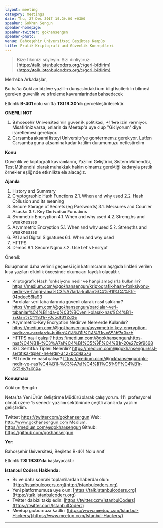 ```yaml
---
layout: meeting
category: meetings
date: Thu, 27 Dec 2017 19:30:00 +0300
speaker: Gokhan Sengun
speaker-homepage:
speaker-twitter: gokhansengun
speaker-photo:
venue: Bahceşehir Üniversitesi Beşiktas Kampüs
title: Pratik Kriptografi and Güvenlik Konseptleri
---
```


> Bize fikrinizi söyleyin. Sizi dinliyoruz: [https://talk.istanbulcoders.org/c/geri-bildirim](https://talk.istanbulcoders.org/c/geri-bildirim)

Merhaba Arkadaşlar,

Bu hafta Gokhan bizlere yazilim dunyasindaki tum bilgi iscilerinin bilmesi gereken guvenlik ve sifreleme kavramlarindan bahsedecek

Etkinlik __B-401__ nolu sınıfta __TSI 19:30'da__ gercekleştirilecektir.

__ONEMLI NOT__
1. Bahcesehir Universitesi'nin guvenlik politikasi, +1'lere izin vermiyor. Misafiriniz varsa, onlarin da Meetup'a uye olup "Gidiyorum" diye isaretlemesi gerekiyor.
2. Carsamba aksami listeyi Universite'ye gondermemiz gerekiyor. Lutfen Carsamba gunu aksamina kadar katilim durumumuzu netlestirelim


**Konu**

Güvenlik ve kriptografi kavramlarını, Yazılım Geliştirici, Sistem Mühendisi, Test Mühendisi olarak muhakkak hakim olmamız gerektiği kadarıyla pratik örnekler eşliğinde etkinlikte ele alacağız.

**Ajanda**


1. History and Summary
2. Cryptographic Hash Functions
  2.1. When and why used
  2.2. Hash Collusion and its meaning
3. Secure Storage of Secrets (eg Passwords)
  3.1. Measures and Counter Attacks
 3.2. Key Derivation Functions
4. Symmetric Encryption
  4.1. When and why used
  4.2. Strengths and weaknesses
5. Asymmetric Encryption
  5.1. When and why used
  5.2. Strengths and weaknesses
6. PKI and Digital Signatures
  6.1. When and why used
7. HTTPS
8. Demos
  8.1. Secure Nginx
  8.2. Use Let's Encrypt

Önemli:

Buluşmanın daha verimli geçmesi için katılımcıların aşağıda linkleri verilen kısa yazıları etkinlik öncesinde okumaları faydalı olacaktır.

- Kriptografik Hash fonksiyonu nedir ve hangi amaçlarla kullanılır? https://medium.com/@gokhansengun/kriptografik-hash-fonksiyonu-nedir-ve-hangi-ama%C3%A7larla-kullan%C4%B1l%C4%B1r-94bdee56fa93
- Parolalar veri tabanlarında güvenli olarak nasıl saklanır? https://medium.com/@gokhansengun/parolalar-veri-tabanlar%C4%B1nda-g%C3%BCvenli-olarak-nas%C4%B1l-saklan%C4%B1r-70c5df892d3e
- Asymmetric-Key Encryption Nedir ve Nerelerde Kullanılır? https://medium.com/@gokhansengun/asymmetric-key-encryption-nedir-ve-nerelerde-kullan%C4%B1l%C4%B1r-e658ff7a9acb
- HTTPS nasıl çalışır? https://medium.com/@gokhansengun/https-nas%C4%B1l-%C3%A7al%C4%B1%C5%9F%C4%B1r-20e27c9f9668
- SSL Sertifika Tipleri Nelerdir? https://medium.com/@gokhansengun/ssl-sertifika-tipleri-nelerdir-3427bcd4a576
- PKI nedir ve nasıl çalışır? https://medium.com/@gokhansengun/pki-nedir-ve-nas%C4%B1l-%C3%A7al%C4%B1%C5%9F%C4%B1r-6f71db7a609e

**Konuşmacı**

Gökhan Şengün

Netaş’ta Yeni Ürün Geliştirme Müdürü olarak çalışıyorum. 11'i profesyonel olmak üzere 15 senedir yazılım sektöründe çeşitli alanlarda yazılım geliştirdim.

Twitter: https://twitter.com/gokhansengun
Web: http://www.gokhansengun.com
Medium: https://medium.com/@gokhansengun
Github: https://github.com/gokhansengun

**Yer:**

Bahceşehir Üniversitesi, Beşiktas B-401 Nolu sınıf

Etkinlik __TSI 19:30'da__ başlayacaktır

**Istanbul Coders Hakkında:**

- Bu ve daha sonraki toplantilardan haberdar olun: [http://istanbulcoders.org](http://istanbulcoders.org)
- Yeni platformumuza uye olun: [https://talk.istanbulcoders.org](https://talk.istanbulcoders.org)
- Twitter da bizi takip edin: [https://twitter.com/IstanbulCoders](https://twitter.com/IstanbulCoders)
- Meetup grubumuza katilin: [https://www.meetup.com/Istanbul-Hackers/](https://www.meetup.com/Istanbul-Hackers/)

----
